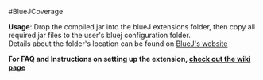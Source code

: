 #BlueJCoverage

**Usage**: Drop the compiled jar into the blueJ extensions folder, 
then copy all required jar files to the user's bluej configuration folder. </br>
Details about the folder's location can be found on [BlueJ's website](http://www.bluej.org/faq.html#faq_config)


**For FAQ and Instructions on setting up the extension, [check out the wiki page](https://github.com/gliy/BlueJCoverage/wiki)**
